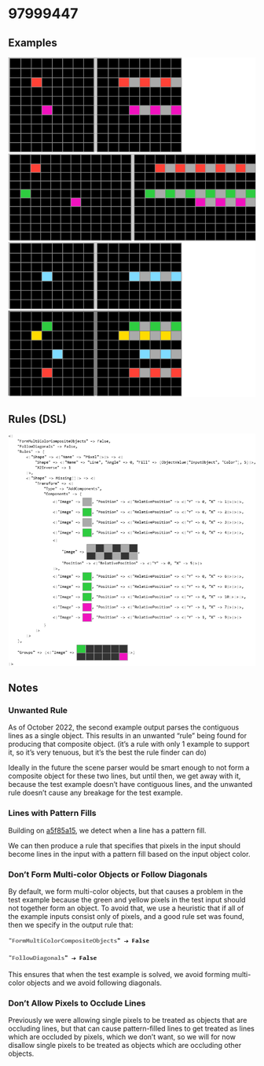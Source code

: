 # 97999447

## Examples

![ARC examples for 97999447](examples.png?raw=true)

## Rules (DSL)

![DSL rules for 97999447](rules.png?raw=true)

## Notes

### Unwanted Rule

As of October 2022, the second example output parses the contiguous lines as a single object. This results in an unwanted “rule” being found for producing that composite object. (it’s a rule with only 1 example to support it, so it’s very tenuous, but it’s the best the rule finder can do)

Ideally in the future the scene parser would be smart enough to not form a composite object for these two lines, but until then, we get away with it, because the test example doesn’t have contiguous lines, and the unwanted rule doesn’t cause any breakage for the test example.


### Lines with Pattern Fills

Building on [a5f85a15](https://github.com/dbigham/ARC/blob/main/TaskNotes/a5f85a15/notes.md), we detect when a line has a pattern fill.

We can then produce a rule that specifies that pixels in the input should become lines in the input with a pattern fill based on the input object color.


### Don’t Form Multi-color Objects or Follow Diagonals

By default, we form multi-color objects, but that causes a problem in the test example because the green and yellow pixels in the test input should not together form an object.  To avoid that, we use a heuristic that if all of the example inputs consist only of pixels, and a good rule set was found, then we specify in the output rule that:


![image 1](image1.png?raw=true)


![image 2](image2.png?raw=true)

This ensures that when the test example is solved, we avoid forming multi-color objects and we avoid following diagonals.


### Don’t Allow Pixels to Occlude Lines

Previously we were allowing single pixels to be treated as objects that are occluding lines, but that can cause pattern-filled lines to get treated as lines which are occluded by pixels, which we don’t want, so we will for now disallow single pixels to be treated as objects which are occluding other objects.
